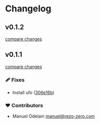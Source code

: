 # Changelog


## v0.1.2

[compare changes](https://github.com/rezozero/nuxt-stories/compare/v0.1.1...v0.1.2)

## v0.1.1

[compare changes](https://github.com/rezozero/nuxt-stories/compare/0.1.0...v0.1.1)

### 🩹 Fixes

- Install ufo ([306e16b](https://github.com/rezozero/nuxt-stories/commit/306e16b))

### ❤️ Contributors

- Manuel Odelain <manuel@rezo-zero.com>

